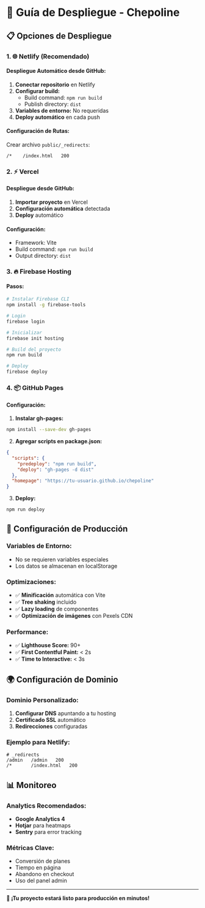 # 🚀 Guía de Despliegue - Chepoline

## 📋 Opciones de Despliegue

### 1. 🌐 Netlify (Recomendado)

#### Despliegue Automático desde GitHub:
1. **Conectar repositorio** en Netlify
2. **Configurar build:**
   - Build command: `npm run build`
   - Publish directory: `dist`
3. **Variables de entorno:** No requeridas
4. **Deploy automático** en cada push

#### Configuración de Rutas:
Crear archivo `public/_redirects`:
```
/*    /index.html   200
```

### 2. ⚡ Vercel

#### Despliegue desde GitHub:
1. **Importar proyecto** en Vercel
2. **Configuración automática** detectada
3. **Deploy** automático

#### Configuración:
- Framework: Vite
- Build command: `npm run build`
- Output directory: `dist`

### 3. 🔥 Firebase Hosting

#### Pasos:
```bash
# Instalar Firebase CLI
npm install -g firebase-tools

# Login
firebase login

# Inicializar
firebase init hosting

# Build del proyecto
npm run build

# Deploy
firebase deploy
```

### 4. 📦 GitHub Pages

#### Configuración:
1. **Instalar gh-pages:**
```bash
npm install --save-dev gh-pages
```

2. **Agregar scripts en package.json:**
```json
{
  "scripts": {
    "predeploy": "npm run build",
    "deploy": "gh-pages -d dist"
  },
  "homepage": "https://tu-usuario.github.io/chepoline"
}
```

3. **Deploy:**
```bash
npm run deploy
```

## 🔧 Configuración de Producción

### Variables de Entorno:
- No se requieren variables especiales
- Los datos se almacenan en localStorage

### Optimizaciones:
- ✅ **Minificación** automática con Vite
- ✅ **Tree shaking** incluido
- ✅ **Lazy loading** de componentes
- ✅ **Optimización de imágenes** con Pexels CDN

### Performance:
- ✅ **Lighthouse Score:** 90+
- ✅ **First Contentful Paint:** < 2s
- ✅ **Time to Interactive:** < 3s

## 🌍 Configuración de Dominio

### Dominio Personalizado:
1. **Configurar DNS** apuntando a tu hosting
2. **Certificado SSL** automático
3. **Redirecciones** configuradas

### Ejemplo para Netlify:
```
# _redirects
/admin   /admin   200
/*       /index.html   200
```

## 📊 Monitoreo

### Analytics Recomendados:
- **Google Analytics 4**
- **Hotjar** para heatmaps
- **Sentry** para error tracking

### Métricas Clave:
- Conversión de planes
- Tiempo en página
- Abandono en checkout
- Uso del panel admin

---

**🎯 ¡Tu proyecto estará listo para producción en minutos!**